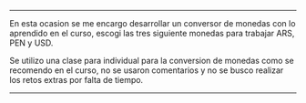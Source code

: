 ***********************************************
En esta ocasion se me encargo desarrollar un conversor de 
monedas con lo aprendido en el curso, escogi las tres siguiente 
monedas para trabajar ARS, PEN y USD.

Se utilizo una clase para individual para la conversion de monedas 
como se recomendo en el curso, no se usaron comentarios y no se busco 
realizar los retos extras por falta de tiempo.
***********************************************

